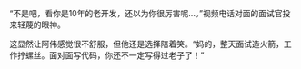 “不是吧，看你是10年的老开发，还以为你很厉害呢...。”视频电话对面的面试官投来轻蔑的眼神。

这显然让阿伟感觉很不舒服，但他还是选择陪着笑。“妈的，整天面试造火箭，工作拧螺丝。面对面写代码，你还不一定写得过老子了！”
